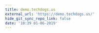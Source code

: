 ```yaml
---
title: demo.techdogs.us
external_url: 'https://demo.techdogs.us/'
hide_git_sync_repo_link: false
date: '10:39 01-06-2019'
---
```


